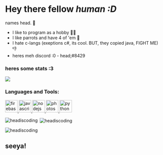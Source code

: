 # **Hey there fellow *human :D***

names head. 👋

+ I like to program as a hobby 👨‍💻
+ I like parrots and have 4 of 'em 🦜 
+ I hate c-langs (exeptions c#, its cool. BUT, they copied java, FIGHT ME) 👎
+ heres meh discord :0 - head;#8429

### heres some stats :3

![](https://komarev.com/ghpvc/?username=headiscoding&color=blue)


<h3 align="left">Languages and Tools:</h3>
<p align="left"> <width="40" height="40"/> </a> <a href="https://firebase.google.com/" target="_blank"> <img src="https://www.vectorlogo.zone/logos/firebase/firebase-icon.svg" alt="firebase" width="40" height="40"/> <src="https://devicons.github.io/devicon/devicon.git/icons/html5/html5-original-wordmark.svg" alt="html5" width="40" height="40"/> </a> <a href="https://developer.mozilla.org/en-US/docs/Web/JavaScript" target="_blank"> <img src="https://devicons.github.io/devicon/devicon.git/icons/javascript/javascript-original.svg" alt="javascript" width="40" height="40"/> </a> <a href="https://nodejs.org" target="_blank"> <img src="https://devicons.github.io/devicon/devicon.git/icons/nodejs/nodejs-original-wordmark.svg" alt="nodejs" width="40" height="40"/> </a> <a href="https://www.photoshop.com/en" target="_blank"> <img src="https://devicons.github.io/devicon/devicon.git/icons/photoshop/photoshop-plain.svg" alt="photoshop" width="40" height="40"/> </a> <a href="https://www.python.org" target="_blank"> <img src="https://devicons.github.io/devicon/devicon.git/icons/python/python-original.svg" alt="python" width="40" height="40"/> </a> </p>

<p><img align="left" src="https://github-readme-stats.vercel.app/api/top-langs?username=headiscoding&show_icons=true&theme=tokyonight&hide_border=true&locale=en&layout=compact" alt="headiscoding" /></p>

<p>&nbsp;<img align="center" src="https://github-readme-stats.vercel.app/api?username=headiscoding&show_icons=true&theme=tokyonight&hide_border=true&locale=en" alt="headiscoding" /></p>

<p><img align="center" src="https://github-readme-streak-stats.herokuapp.com/?user=headiscoding&theme=dark" alt="headiscoding" /></p>

## seeya!
